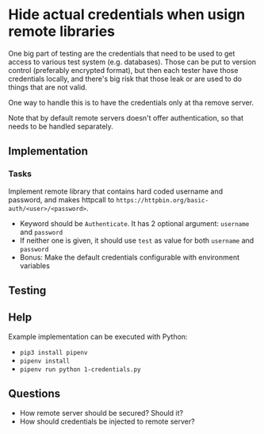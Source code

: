 # Hide actual credentials when usign remote libraries

One big part of testing are the credentials that need to be used to get access to various test system (e.g. databases). Those can be put to version control (preferably encrypted format), but then each tester have those credentials locally, and there's big risk that those leak or are used to do things that are not valid.

One way to handle this is to have the credentials only at tha remove server. 

Note that by default remote servers doesn't offer authentication, so that needs to be handled separately. 

## Implementation

### Tasks

Implement remote library that contains hard coded username and password, and makes httpcall to `https://httpbin.org/basic-auth/<user>/<password>`.

- Keyword should be `Authenticate`. It has 2 optional argument: `username` and `password`
- If neither one is given, it should use `test` as value for both `username` and `password`
- Bonus: Make the default credentials configurable with environment variables

## Testing

## Help

Example implementation can be executed with Python:
- `pip3 install pipenv`
- `pipenv install`
- `pipenv run python 1-credentials.py` 

## Questions

- How remote server should be secured? Should it?
- How should credentials be injected to remote server?